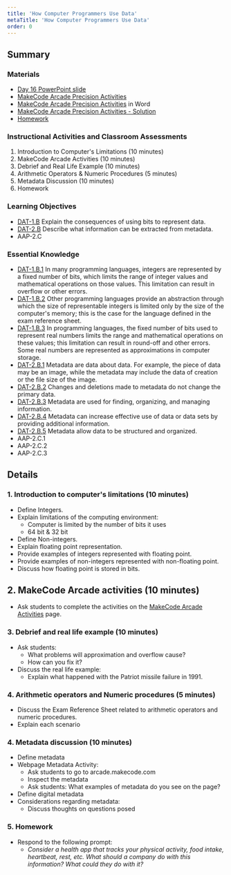```yaml
---
title: 'How Computer Programmers Use Data'
metaTitle: 'How Computer Programmers Use Data'
order: 0
---
```


## Summary

### Materials

* [Day 16 PowerPoint slide]()
* [MakeCode Arcade Precision Activities]()
* [MakeCode Arcade Precision Activities]() in Word
* [MakeCode Arcade Precision Activities - Solution]()
* [Homework]()

### Instructional Activities and Classroom Assessments

1. Introduction to Computer's Limitations (10 minutes)
2. MakeCode Arcade Activities (10 minutes)
3. Debrief and Real Life Example (10 minutes)
4. Arithmetic Operators & Numeric Procedures (5 minutes)
5. Metadata Discussion (10 minutes)
6. Homework

### Learning Objectives 

* [DAT-1.B](https://apcentral.collegeboard.org/pdf/ap-computer-science-principles-course-and-exam-description.pdf#page=54) Explain the consequences of using bits to represent data.
* [DAT-2.B](https://apcentral.collegeboard.org/pdf/ap-computer-science-principles-course-and-exam-description.pdf#page=59) Describe what information can be extracted from metadata.
* AAP-2.C

### Essential Knowledge 

* [DAT-1.B.1](https://apcentral.collegeboard.org/pdf/ap-computer-science-principles-course-and-exam-description.pdf#page=54) In many programming languages, integers are represented by a fixed number of bits, which limits the range of integer values and mathematical operations on those values. This limitation can result in overflow or other errors.
* [DAT-1.B.2](https://apcentral.collegeboard.org/pdf/ap-computer-science-principles-course-and-exam-description.pdf#page=54) Other programming languages provide an abstraction through which the size of representable integers is limited only by the size of the computer's memory; this is the case for the language defined in the exam reference sheet.
* [DAT-1.B.3](https://apcentral.collegeboard.org/pdf/ap-computer-science-principles-course-and-exam-description.pdf#page=54) In programming languages, the fixed number of bits used to represent real numbers limits the range and mathematical operations on these values; this limitation can result in round-off and other errors. Some real numbers are represented as approximations in computer storage.
* [DAT-2.B.1](https://apcentral.collegeboard.org/pdf/ap-computer-science-principles-course-and-exam-description.pdf#page=59) Metadata are data about data. For example, the piece of data may be an image, while the metadata may include the data of creation or the file size of the image.
* [DAT-2.B.2](https://apcentral.collegeboard.org/pdf/ap-computer-science-principles-course-and-exam-description.pdf#page=59) Changes and deletions made to metadata do not change the primary data.
* [DAT-2.B.3](https://apcentral.collegeboard.org/pdf/ap-computer-science-principles-course-and-exam-description.pdf#page=59) Metadata are used for finding, organizing, and managing information.
* [DAT-2.B.4](https://apcentral.collegeboard.org/pdf/ap-computer-science-principles-course-and-exam-description.pdf#page=59) Metadata can increase effective use of data or data sets by providing additional information.
* [DAT-2.B.5](https://apcentral.collegeboard.org/pdf/ap-computer-science-principles-course-and-exam-description.pdf#page=59) Metadata allow data to be structured and organized.
* AAP-2.C.1
* AAP-2.C.2
* AAP-2.C.3

## Details

### 1. Introduction to computer's limitations (10 minutes)

* Define Integers.
* Explain limitations of the computing environment:
    * Computer is limited by the number of bits it uses
    * 64 bit & 32 bit
* Define Non-integers.
* Explain floating point representation.
* Provide examples of integers represented with floating point.
* Provide examples of non-integers represented with non-floating point.
* Discuss how floating point is stored in bits.

## 2. MakeCode Arcade activities (10 minutes)

* Ask students to complete the activities on the [MakeCode Arcade Activities]() page.

### 3. Debrief and real life example (10 minutes)

* Ask students:
    * What problems will approximation and overflow cause?
    * How can you fix it?
* Discuss the real life example:
    * Explain what happened with the Patriot missile failure in 1991.

### 4. Arithmetic operators and Numeric procedures (5 minutes)

* Discuss the Exam Reference Sheet related to arithmetic operators and numeric procedures. 
* Explain each scenario

### 4. Metadata discussion (10 minutes)

* Define metadata
* Webpage Metadata Activity:
    * Ask students to go to arcade.makecode.com
    * Inspect the metadata
    * Ask students: What examples of metadata do you see on the page?
* Define digital metadata
* Considerations regarding metadata:
    * Discuss thoughts on questions posed

### 5. Homework

* Respond to the following prompt:
    * _Consider a health app that tracks your physical activity, food intake, heartbeat, rest, etc. What should a company do with this information? What could they do with it?_